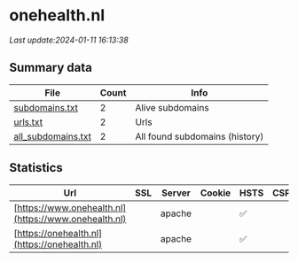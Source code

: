 # onehealth.nl
*Last update:2024-01-11 16:13:38*
## Summary data
| File       | Count | Info |
|------------|-------|------|
|[subdomains.txt](/data/onehealth/subdomains.txt)|2|Alive subdomains|
|[urls.txt](/data/onehealth/urls.txt)|2|Urls|
|[all_subdomains.txt](/data/onehealth/all_subdomains.txt)|2|All found subdomains (history)|
## Statistics
| Url | SSL | Server | Cookie | HSTS | CSP | XFO | XXP | RP | Tech |
|------------|-------|------|------|------|------|------|------|------|------|
|[https://www.onehealth.nl](https://www.onehealth.nl)| |apache| |:white_check_mark: | | |:white_check_mark: |:white_check_mark: |:white_check_mark: |Apache HTTP Server D...|
|[https://onehealth.nl](https://onehealth.nl)| |apache| |:white_check_mark: | | |:white_check_mark: |:white_check_mark: |:white_check_mark: |Apache HTTP Server H...|